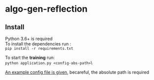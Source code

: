 # algo-gen-reflection

## Install

Python 3.6+ is required\
To install the dependencies run :\
`pip install -r requirements.txt`

To start the **training** run:\
`python application.py <config-abs-path>`\

[An example config file is given](dino-gen-properties.ini.example), becareful, the absolute path is required

